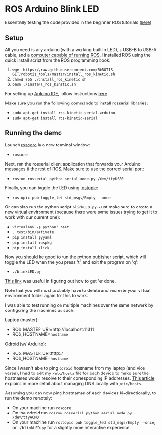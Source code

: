 # ROS Arduino Blink LED

Essentially testing the code provided in the beginner ROS tutorials ([here](http://wiki.ros.org/rosserial_arduino/Tutorials/Blink))

## Setup

All you need is any arduino (with a working built in LED), a USB-B to USB-A cable, and a [computer capable of running ROS](http://wiki.ros.org/kinetic/Installation).
I installed ROS using the quick install script from the ROS programming book:

1. `wget https://raw.githubusercontent.com/ROBOTIS-GIT/robotis_tools/master/install_ros_kinetic.sh`
2. `chmod 755 ./install_ros_kinetic.sh`
3. `bash ./install_ros_kinetic.sh`

For setting up [Arduino IDE](https://www.arduino.cc/en/Main/Software), follow instructions [here](http://wiki.ros.org/rosserial_arduino/Tutorials/Arduino%20IDE%20Setup)

Make sure you run the following commands to install rosserial libraries:
- `sudo apt-get install ros-kinetic-serial-arduino`
- `sudo apt-get install ros-kinetic-serial`

## Running the demo

Launch [roscore](http://wiki.ros.org/roscore) in a new terminal window:

- `roscore`

Next, run the rosserial client application that forwards your Arduino messages ti the rest of ROS.
Make sure to use the correct serial port:

- `rosrun rosserial_python serial_node.py /dev/ttyUSB0`

Finally, you can toggle the LED using [rostopic](http://wiki.ros.org/rostopic):

- `rostopic pub toggle_led std_msgs/Empty --once`

Or can also run the python script `blinkLED.py`.
Just make sure to create a new virtual environment (because there were some issues trying to get it to work with our current one):

- `virtualenv -p python3 test`
- `. test/bin/activate`
- `pip install pyyaml`
- `pip install rospkg`
- `pip install click`

Now you should be good to run the python publisher script, which will toggle the LED when the you press 't', and exit the program on 'q':

- `./blinkLED.py`

[This link](http://wiki.ros.org/rospy/Overview/Publishers%20and%20Subscribers) was useful in figuring out how to get 'er done.

Note that you will most probably have to delete and recreate your virtual environment folder again for this to work.

I was able to test running on multiple machines over the same network by configuring the machines as such:

Laptop (master):
- ROS_MASTER_URI=http://localhost:11311
- ROS_HOSTNAME=`hostname`
 
Odroid (w/ Arduino):
- ROS_MASTER_URI:http://<Laptop IP>
- ROS_HOSTNAME=`hostname`

Since I wasn't able to ping `odroid` hostname from my laptop (and vice versa), I had to edit my `/etc/hosts` file for each device
to make sure the hostnames would resolve to their corresponding IP addresses.
[This article](https://bencane.com/2013/10/29/managing-dns-locally-with-etchosts/) explains in more detail about managing DNS locally with `/etc/hosts`.

Assuming you can now ping hostnames of each devices bi-directionally, to run the demo remotely:
- On your machine run `roscore`
- On the odroid run `rosrun rosserial_python serial_node.py /dev/ttyACM0`
- On your machine run `rostopic pub toggle_led std_msgs/Empty --once`, or `./blinkLED.py` for a slightly more interactive experience
